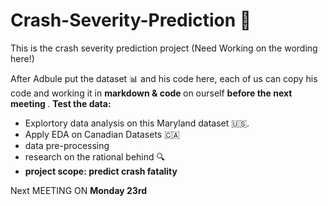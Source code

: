 # Crash-Severity-Prediction 🚗
This is the crash severity prediction project (Need Working on the wording here!)

After Adbule put the dataset 📊 and his code here, each of us can copy his code and working it in <b> markdown & code </b> on ourself <b> before the next meeting </b>. 
<b> Test the data: </b>
* Explortory data analysis on this Maryland dataset 🇺🇸. 
* Apply EDA on Canadian Datasets 🇨🇦
* data pre-processing 
* research on the rational behind 🔍
* <b> project scope: predict crash fatality </b>

Next MEETING ON <b> Monday 23rd </b> 



